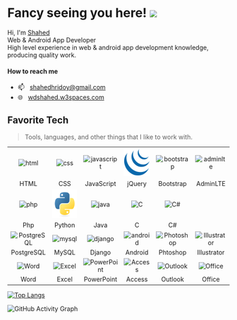 # Fancy seeing you here! <img src="https://raw.githubusercontent.com/aemmadi/aemmadi/master/wave.gif" width="30">
Hi, I'm <a href="https://wdshahed.w3spaces.com/">Shahed</a><br>
Web & Android App Developer<br>
High level experience in web & android app development knowledge, producing quality work.<br>

#### How to reach me
- 📫 &nbsp; shahedhridoy@gmail.com
- 🌐 &nbsp; [wdshahed.w3spaces.com](https://wdshahed.w3spaces.com/)

## Favorite Tech
> Tools, languages, and other things that I like to work with.
<table>
  <tr>
    <td align="center" width="96">
      <img alt="html" height=64px src="https://cdn.worldvectorlogo.com/logos/html-1.svg">
    </td>
    <td align="center" width="96">
      <img alt="css" height=64px src="https://cdn.worldvectorlogo.com/logos/css-3.svg">
    </td>
    <td align="center" width="96">
      <img alt="javascript" height=64px src="https://cdn.worldvectorlogo.com/logos/javascript-1.svg">
    </td>
    <td align="center" width="96">
      <img alt="jquery" height=64px src="https://raw.githubusercontent.com/devicons/devicon/master/icons/jquery/jquery-original.svg">
    </td>
    <td align="center" width="96">
      <img alt="bootstrap" height=64px src="https://cdn.worldvectorlogo.com/logos/bootstrap-5-1.svg">
    </td>
    <td align="center" width="96">
    <img alt="adminlte" width=64px src="https://cdn.worldvectorlogo.com/logos/adminlte.svg"/>
  </tr>
  <tr>
    <td align="center" width="96">HTML</td>
    <td align="center" width="96">CSS</td>
    <td align="center" width="96">JavaScript</td>
    <td align="center" width="96">jQuery</td>
    <td align="center" width="96">Bootstrap</td>
    <td align="center" width="96">AdminLTE</td>
  </tr>
  <tr>
    <td align="center" width="96"><img alt="php" width="64px" src="https://raw.githubusercontent.com/dereknguyen269/dereknguyen269/master/images/php.svg"></td>
    <td align="center" width="96"><img alt="python" height=64px src="https://raw.githubusercontent.com/devicons/devicon/master/icons/python/python-original.svg"></td>
    <td align="center" width="96"><img alt="java" height=64px src="https://cdn.worldvectorlogo.com/logos/java.svg"></td>
    <td align="center" width="96"><img alt="C" width=64px src="https://cdn.worldvectorlogo.com/logos/c-1.svg"></td>
    <td align="center" width="96"><img alt="C#" width=64px src="https://cdn.worldvectorlogo.com/logos/c--4.svg"></td>
  </tr>
  <tr>
    <td align="center" width="96">Php</td>
    <td align="center" width="96">Python</td>
    <td align="center" width="96">Java</td>
    <td align="center" width="96">C</td>
    <td align="center" width="96">C#</td>
  </tr>
  <tr>
    <td align="center" width="96"><img alt="PostgreSQL" width=64px src="https://cdn.worldvectorlogo.com/logos/postgresql.svg"></td>
    <td align="center" width="96"><img alt="mysql" height=64px src="https://cdn.worldvectorlogo.com/logos/mysql-6.svg"></td>
    <td align="center" width="96"><img alt="django" height=64px src="https://cdn.worldvectorlogo.com/logos/django.svg"></td>
    <td align="center" width="96"><img alt="android" width=64px src="https://cdn.worldvectorlogo.com/logos/android-4.svg"></td>
    <td align="center" width="96"><img alt="Photoshop" width=64px src="https://cdn.worldvectorlogo.com/logos/adobe-photoshop-2.svg"></td>
    <td align="center" width="96"><img alt="Illustrator" width=64px src="https://cdn.worldvectorlogo.com/logos/adobe-illustrator-cc-icon.svg"></td>
  </tr>
  <tr>
    <td align="center" width="96">PostgreSQL</td>
    <td align="center" width="96">MySQL</td>
    <td align="center" width="96">Django</td>
    <td align="center" width="96">Android</td>
    <td align="center" width="96">Phtoshop</td>
    <td align="center" width="96">Illustrator</td>
  </tr>
  <tr>
    <td align="center" width="96"><img alt="Word" width=64px src="https://cdn.worldvectorlogo.com/logos/word-1.svg"></td>
    <td align="center" width="96"><img alt="Excel" width=64px src="https://cdn.worldvectorlogo.com/logos/excel-4.svg"></td>
    <td align="center" width="96"><img alt="PowerPoint" width=64px src="https://cdn.worldvectorlogo.com/logos/powerpoint-2.svg"></td>
    <td align="center" width="96"><img alt="Access" width=64px src="https://cdn.worldvectorlogo.com/logos/microsoft-access-1.svg"></td>
    <td align="center" width="96"><img alt="Outlook" width=64px src="https://cdn.worldvectorlogo.com/logos/outlook-1.svg"></td>
    <td align="center" width="96"><img alt="Office" width=64px src="https://cdn.worldvectorlogo.com/logos/office-1.svg"></td>
  </tr>
  <tr>
    <td align="center" width="96">Word</td>
    <td align="center" width="96">Excel</td>
    <td align="center" width="96">PowerPoint</td>
    <td align="center" width="96">Access</td>
    <td align="center" width="96">Outlook</td>
    <td align="center" width="96">Office</td>
  </tr>
</table>


[![Top Langs](https://github-readme-stats.vercel.app/api/top-langs/?username=shahedmohammadhridoy&langs_count=10&hide_border=false&theme=vision-friendly)](https://github.com/ShahedMohammadHridoy/github-readme-stats)

![GitHub Activity Graph](https://activity-graph.herokuapp.com/graph?username=ShahedMohammadHridoy)
